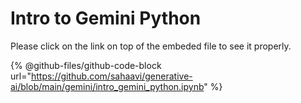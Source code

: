 # Intro to Gemini Python

Please click on the link on top of the embeded file to see it properly.

{% @github-files/github-code-block url="https://github.com/sahaavi/generative-ai/blob/main/gemini/intro_gemini_python.ipynb" %}
